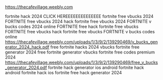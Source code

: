 https://thecafevillage.weebly.com


fortnite hack 2024 CLICK HEREEEEEEEEEEEEEE
fortnite free vbucks 2024
FORTNITE free vbucks 2024 hack
fortnite free vbucks 2024
FORTNITE v bucks codes 2024 online
FORTNITE free hack
fortnite free vbucks
FORTNITE free vbucks hack
fortnite free vbucks
FORTNITE v bucks codes online
https://thecafevillage.weebly.com/uploads/1/3/9/2/139290469/v_bucks_generator_2024_hack.pdf
free fortnite hacks 2024 vbucks
fortnite free generator 2024
free fortnite generator vbucks
fortnite free codes premium 2024
https://thecafevillage.weebly.com/uploads/1/3/9/2/139290469/free_v_bucks_generator_2024.pdf
fortnite hack generator ios android
fortnite hack android
fortnite hack ios
fortnite free hack generator 2024

